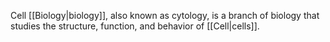 Cell [[Biology|biology]], also known as cytology, is a branch of biology that studies the structure, function, and behavior of [[Cell|cells]].